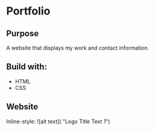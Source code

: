 # Portfolio

## Purpose
A website that displays my work and contact information.

## Build with:
* HTML
* CSS

## Website


Inline-style: 
![alt text]( "Logo Title Text 1")